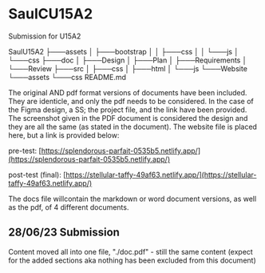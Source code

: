 # SaulCU15A2

Submission for U15A2

SaulU15A2
├───assets
│   ├───bootstrap
│   │   ├───css
│   │   └───js
│   └───css
├───doc
│   ├───Design
│   ├───Plan
│   ├───Requirements
│   └───Review
├───src
│   ├───css
│   ├───html
│   └───js
└───Website
    └───assets
        └───css
README.md
        
The original AND pdf format versions of documents have been included. They are identicle, and only the pdf needs to be considered. In the case of the Figma design, a SS; the project file, and the link have been provided. The screenshot given in the PDF document is considered the design and they are all the same (as stated in the document). The website file is placed here, but a link is provided below:

pre-test:
[https://splendorous-parfait-0535b5.netlify.app/](https://splendorous-parfait-0535b5.netlify.app/)

post-test (final):
[https://stellular-taffy-49af63.netlify.app/](https://stellular-taffy-49af63.netlify.app/)

The docs file willcontain the markdown or word document versions, as well as the pdf, of 4 different documents. 

## 28/06/23 Submission

Content moved all into one file, "./doc.pdf" - still the same content (expect for the added sections aka nothing has been excluded from this document)
